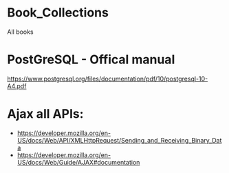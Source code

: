 # Book_Collections
All books

# PostGreSQL - Offical manual
https://www.postgresql.org/files/documentation/pdf/10/postgresql-10-A4.pdf

# Ajax all APIs:
* https://developer.mozilla.org/en-US/docs/Web/API/XMLHttpRequest/Sending_and_Receiving_Binary_Data
* https://developer.mozilla.org/en-US/docs/Web/Guide/AJAX#documentation
